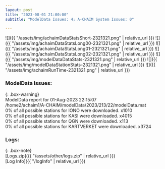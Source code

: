 ```yaml
---
layout: post
title: "2023-08-01 21:00:00"
subtitle: "ModelData Issues: 4; A-CHAIM System Issues: 0"

---
```


![]({{ "/assets/img/achaimDataStatsShort-2321321.png" | relative_url }})
![]({{ "/assets/img/achaimDataStatsLong00-2321321.png" | relative_url }})
![]({{ "/assets/img/achaimDataStatsLong01-2321321.png" | relative_url }})
![]({{ "/assets/img/achaimDataStatsLong02-2321321.png" | relative_url }})
![]({{ "/assets/img/modelDataDataStats-2321321.png" | relative_url }})
![]({{ "/assets/img/modelDataStationStats-2321321.png" | relative_url }})
![]({{ "/assets/img/achaimRunTime-2321321.png" | relative_url }})


### ModelData Issues:  
  
{: .box-warning}  
 ModelData report for 01-Aug-2023 22:15:07   
 /home2/achaim1/A-CHAIM/modelData/2023/213/22/modelData.mat   
 0% of all possible stations for IONO were downloaded. x1010   
 0% of all possible stations for KASI were downloaded. x4015   
 0% of all possible stations for QGN were downloaded. x113   
 0% of all possible stations for KARTVERKET were downloaded. x3724   
  


### Logs:  
  
{: .box-note}  
[Logs.zip]({{ "/assets/other/logs.zip" | relative_url }})  
[Log Info]({{ "/logInfo" | relative_url }})  
